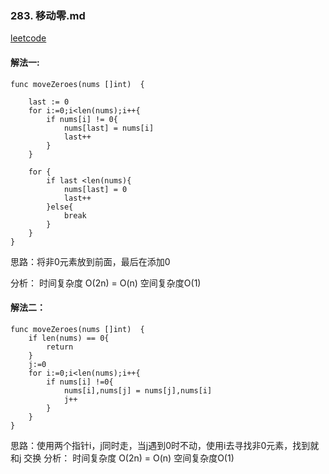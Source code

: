 ### 283. 移动零.md

[leetcode](https://leetcode-cn.com/problems/rotate-array/)

#### 解法一:
```
func moveZeroes(nums []int)  {
	
	last := 0
	for i:=0;i<len(nums);i++{
		if nums[i] != 0{
			nums[last] = nums[i]
			last++
		}
	}

	for {
		if last <len(nums){
			nums[last] = 0
			last++
		}else{
			break
		}
	}
}

```
思路：将非0元素放到前面，最后在添加0

分析： 时间复杂度 O(2n) = O(n) 空间复杂度O(1)

#### 解法二：
```
func moveZeroes(nums []int)  {
	if len(nums) == 0{
	    return
	}
	j:=0
	for i:=0;i<len(nums);i++{
	    if nums[i] !=0{
	        nums[i],nums[j] = nums[j],nums[i]
	        j++
	    }
	}
}
```
思路：使用两个指针i，j同时走，当j遇到0时不动，使用i去寻找非0元素，找到就和j 交换
分析： 时间复杂度 O(2n) = O(n) 空间复杂度O(1)
